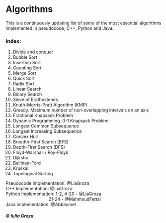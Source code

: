 # Algorithms
This is a continuously updating list of some of the most essential algorithms implemented in pseudocode, C++, Python and Java.

### Index:
1. Divide and conquer
2. Bubble Sort
3. Insertion Sort
4. Counting Sort
5. Merge Sort
6. Quick Sort
7. Radix Sort
8. Linear Search
9. Binary Search
10. Sieve of Erathostenes
11. Knuth-Morris-Pratt Algorithm (KMP)
12. Greedy. Maximum number of non-overlapping intervals on an axis
13. Fractional Knapsack Problem
14. Dynamic Programming. 0-1 Knapsack Problem
15. Longest Common Subsequence
16. Longest Increasing Subsequence
17. Convex Hull
18. Breadth-First Search (BFS)
19. Depth-First Search (DFS)
20. Floyd-Warshall / Roy-Floyd
21. Dijkstra 
22. Bellman-Ford 
23. Kruskal 
24. Topological Sorting 

Pseudocode Implementation: @LiaGroza <br>
C++ Implementation: @LiaGroza <br>
Python Implementation: 1-2, 4-20 - @LiaGroza <br>
&nbsp;&nbsp;&nbsp;&nbsp;&nbsp;&nbsp;&nbsp;&nbsp;&nbsp;&nbsp;&nbsp;&nbsp;&nbsp;&nbsp;&nbsp;&nbsp;&nbsp;&nbsp;&nbsp;&nbsp;&nbsp;&nbsp;&nbsp;&nbsp;&nbsp;&nbsp;&nbsp;&nbsp;&nbsp;&nbsp;&nbsp;&nbsp;&nbsp;&nbsp;&nbsp;21-24 - @MahmoudFettal <br>
Java Implementation: @Abbeyme1 <br>

##### © Iulia Groza

